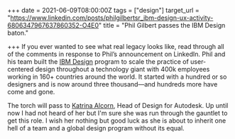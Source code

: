 +++
date = 2021-06-09T08:00:00Z
tags = ["design"]
target_url = "https://www.linkedin.com/posts/philgilbertsr_ibm-design-ux-activity-6806347967637860352-O4E0"
title = "Phil Gilbert passes the IBM Design baton."

+++
If you ever wanted to see what real legacy looks like, read through all of the comments in response to Phil’s announcement on LinkedIn. Phil and his team built the [IBM Design](https://vimeo.com/256258448) program to scale the practice of user-centered design throughout a technology giant with 400k employees working in 160+ countries around the world. It started with a hundred or so designers and is now around three thousand—and hundreds more have come and gone.

The torch will pass to [Katrina Alcorn](https://www.linkedin.com/in/katrinaalcorn/), Head of Design for Autodesk. Up until now I had not heard of her but I'm sure she was run through the gauntlet to get this role. I wish her nothing but good luck as she is about to inherit one hell of a team and a global design program without its equal.